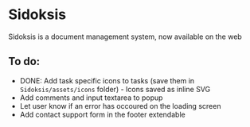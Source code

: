 # Sidoksis
Sidoksis is a document management system, now available on the web
## To do: 
  * DONE: Add task specific icons to tasks (save them in ```Sidoksis/assets/icons``` folder) - Icons saved as inline SVG
  * Add comments and input textarea to popup
  * Let user know if an error has occoured on the loading screen
  * Add contact support form in the footer extendable

